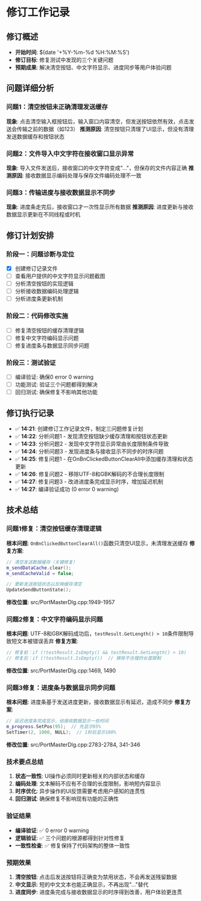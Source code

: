 # 修订工作记录

## 修订概述
- **开始时间**: $(date '+%Y-%m-%d %H:%M:%S')
- **修订目标**: 修复测试中发现的三个关键问题
- **预期成果**: 解决清空按钮、中文字符显示、进度同步等用户体验问题

## 问题详细分析

### 问题1：清空按钮未正确清理发送缓存
**现象**: 点击清空输入框按钮后，输入窗口内容清空，但发送按钮依然有效，点击发送会传输之前的数据（如123）
**推测原因**: 清空按钮只清理了UI显示，但没有清理发送数据缓存和按钮状态

### 问题2：文件导入中文字符在接收窗口显示异常
**现象**: 导入文件发送后，接收窗口的中文字符变成"..."，但保存的文件内容正确
**推测原因**: 接收数据显示编码处理与保存文件编码处理不一致

### 问题3：传输进度与接收数据显示不同步
**现象**: 进度条走完后，接收窗口才一次性显示所有数据
**推测原因**: 进度更新与接收数据显示更新在不同线程或时机

## 修订计划安排
### 阶段一：问题诊断与定位
- [x] 创建修订记录文件
- [ ] 查看用户提供的中文字符显示问题截图
- [ ] 分析清空按钮的实现逻辑
- [ ] 分析接收数据编码处理逻辑
- [ ] 分析进度条更新机制

### 阶段二：代码修改实施
- [ ] 修复清空按钮的缓存清理逻辑
- [ ] 修复中文字符编码显示问题
- [ ] 修复进度条与数据显示同步问题

### 阶段三：测试验证
- [ ] 编译验证: 确保0 error 0 warning
- [ ] 功能测试: 验证三个问题都得到解决
- [ ] 回归测试: 确保修复不影响其他功能

## 修订执行记录
- ✅ **14:21**: 创建修订工作记录文件，制定三问题修复计划
- ✅ **14:22**: 分析问题1 - 发现清空按钮缺少缓存清理和按钮状态更新
- ✅ **14:23**: 分析问题2 - 发现中文字符显示异常由长度限制条件导致
- ✅ **14:24**: 分析问题3 - 发现进度条与接收显示不同步的时序问题
- ✅ **14:25**: 修复问题1 - 在OnBnClickedButtonClearAll中添加缓存清理和状态更新
- ✅ **14:26**: 修复问题2 - 移除UTF-8和GBK解码的不合理长度限制
- ✅ **14:27**: 修复问题3 - 改进进度条完成显示时序，增加延迟机制
- ✅ **14:27**: 编译验证成功 (0 error 0 warning)

## 技术总结

### 问题1修复：清空按钮缓存清理逻辑
**根本问题**: `OnBnClickedButtonClearAll()`函数只清空UI显示，未清理发送缓存
**修复方案**: 
```cpp
// 清空发送数据缓存（关键修复）
m_sendDataCache.clear();
m_sendCacheValid = false;

// 更新发送按钮状态以反映缓存清空
UpdateSendButtonState();
```
**修改位置**: src/PortMasterDlg.cpp:1949-1957

### 问题2修复：中文字符编码显示问题
**根本问题**: UTF-8和GBK解码成功后，`testResult.GetLength() > 10`条件限制导致短文本被错误丢弃
**修复方案**: 
```cpp
// 修复前：if (!testResult.IsEmpty() && testResult.GetLength() > 10)
// 修复后：if (!testResult.IsEmpty())  // 移除不合理的长度限制
```
**修改位置**: src/PortMasterDlg.cpp:1469, 1490

### 问题3修复：进度条与数据显示同步问题
**根本问题**: 进度条基于发送进度更新，接收数据显示有延迟，造成不同步
**修复方案**: 
```cpp
// 延迟进度条完成显示，给接收数据显示一些时间
m_progress.SetPos(95);  // 先显示95%
SetTimer(2, 1000, NULL);  // 1秒后显示100%
```
**修改位置**: src/PortMasterDlg.cpp:2783-2784, 341-346

### 技术要点总结
1. **状态一致性**: UI操作必须同时更新相关的内部状态和缓存
2. **编码处理**: 文本解码不应有不合理的长度限制，影响短内容显示
3. **时序优化**: 异步操作的UI反馈需要考虑用户感知的连贯性
4. **回归测试**: 确保修复不影响现有功能的正确性

### 验证结果
- **编译验证**: ✅ 0 error 0 warning
- **逻辑验证**: ✅ 三个问题的根源都得到针对性修复
- **一致性检查**: ✅ 修复保持了代码架构的整体一致性

### 预期效果
1. **清空按钮**: 点击后发送按钮将正确变为禁用状态，不会再发送残留数据
2. **中文显示**: 短的中文文本也能正确显示，不再出现"..."替代
3. **进度同步**: 进度条完成与接收数据显示的时序得到改善，用户体验更连贯
